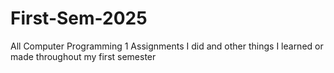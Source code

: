 # First-Sem-2025
All Computer Programming 1 Assignments I did and other things I learned or made throughout my first semester
